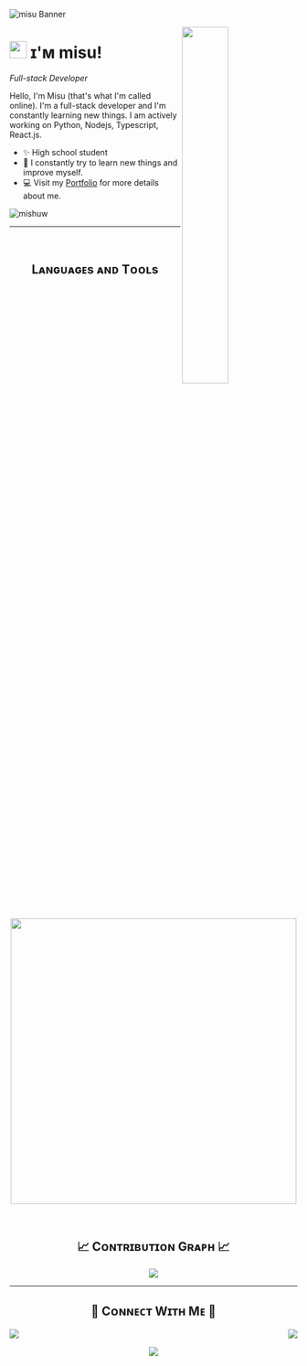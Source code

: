 ![misu Banner](https://owlbertsio-resized.s3.amazonaws.com/This-Is-Fine.jpg.full.png)

<!--Night Owl image-->
<div>
  <img align="right" width="40%" src="https://owlbertsio-resized.s3.amazonaws.com/Swag-Smiling.psd.full.png">
</div>

<!--Header Name-->
# <img src="https://emojis.slackmojis.com/emojis/images/1643514596/5999/meow_party.gif?1643514596" width="30"/> ɪ'ᴍ misu! 
*Full-stack Developer*
<br /> 

<!--Start Intro-->               
<p align="left">Hello, I'm Misu (that's what I'm called online). I'm a full-stack developer and I'm constantly learning new things. I am actively working on Python, Nodejs, Typescript, React.js.</p>

- ✨ High school student
- 🌱 I constantly try to learn new things and improve myself.
- 💻 Visit my [Portfolio](https://mishu.vercel.app) for more details about me.
<!--End Intro-->

<!--Profile Count Badge-->
<p align="left">
  <img src="https://komarev.com/ghpvc/?username=mishuw&label=Profile%20views&color=770677&style=for-the-badge&logo=star" alt="mishuw" style="padding-right:20px;" />
</p>

---
<br />

<!--Languages and Tools Section-->       
<h2 align="center">Lᴀɴɢᴜᴀɢᴇs ᴀɴᴅ Tᴏᴏʟs</h2> 
<p align="center">
<img width="500px"  src="https://skillicons.dev/icons?i=linux,js,ts,md,html,css,express,react,vue,svelte,sqlite,mongo,mysql,nodejs,webpack,vscode,postman,git&perline=9"  />
</p>
<br />
<!--Contribution Graph-->
<h2 align="center">📈 Cᴏɴᴛʀɪʙᴜᴛɪᴏɴ Gʀᴀᴘʜ 📈</h2>
<div align="center">
    <img src="https://github-readme-activity-graph.vercel.app/graph?username=mishuw&bg_color=011627&color=79d3c3&line=c792ea&point=ffeb95&area=true&hide_border=false" border-radius="15">
</div>



---

<h2 align="center">🤝 Cᴏɴɴᴇᴄᴛ Wɪᴛʜ Mᴇ 🤝 </h2>
<div>
  <a href="https://discord.gg/nVSFdn5dUv">
  <img align="right" src="https://api.weblutions.com/discord/invite/nVSFdn5dUv"/>
  </a>
</div>
<div>
  <a href="https://discord.com/users/652146528185745418">
  <img align="left" src="https://lanyard.cnrad.dev/api/652146528185745418?hideActivity=true"/>
  </a>
</div>
<br/>

<p align="center">
  <img src="https://capsule-render.vercel.app/api?type=waving&color=gradient&height=65&section=footer"/>
</p>

